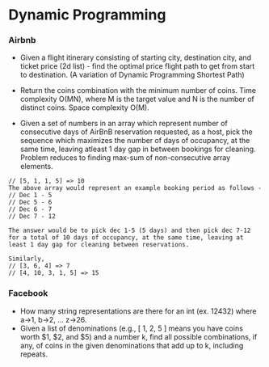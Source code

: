 Dynamic Programming
==

### Airbnb

- Given a flight itinerary consisting of starting city, destination city, and ticket price (2d list) - find the optimal price flight path to get from start to destination. (A variation of Dynamic Programming Shortest Path)
- Return the coins combination with the minimum number of coins. Time complexity O(MN), where M is the target value and N is the number of distinct coins. Space complexity O(M).

- Given a set of numbers in an array which represent number of consecutive days of AirBnB reservation requested, as a host, pick the sequence which maximizes the number of days of occupancy, at the same time, leaving atleast 1 day gap in between bookings for cleaning. Problem reduces to finding max-sum of non-consecutive array elements.

~~~
// [5, 1, 1, 5] => 10
The above array would represent an example booking period as follows -
// Dec 1 - 5
// Dec 5 - 6
// Dec 6 - 7
// Dec 7 - 12

The answer would be to pick dec 1-5 (5 days) and then pick dec 7-12 for a total of 10 days of occupancy, at the same time, leaving at least 1 day gap for cleaning between reservations.

Similarly,
// [3, 6, 4] => 7
// [4, 10, 3, 1, 5] => 15
~~~

### Facebook

- How many string representations are there for an int (ex. 12432) where a->1, b->2, ... z->26.
- Given a list of denominations (e.g., [ 1, 2, 5 ] means you have coins worth $1, $2, and $5) and a number k, find all possible combinations, if any, of coins in the given denominations that add up to k, including repeats.

